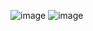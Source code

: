 ![image](https://user-images.githubusercontent.com/48985550/119387392-b467c200-bcea-11eb-984f-01057b39670c.png)
![image](https://user-images.githubusercontent.com/48985550/119387431-c21d4780-bcea-11eb-9d0f-168f18e7be9b.png)
